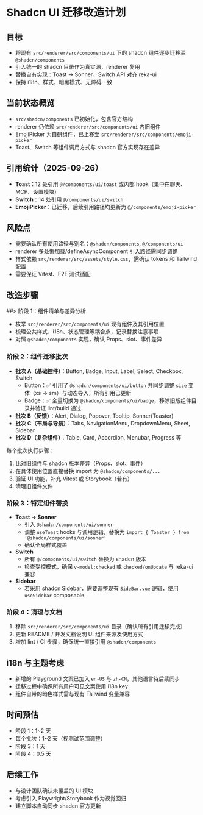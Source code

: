 # Shadcn UI 迁移改造计划

## 目标
- 将现有 `src/renderer/src/components/ui` 下的 shadcn 组件逐步迁移至 `@shadcn/components`
- 引入统一的 shadcn 目录作为真实源，renderer 复用
- 替换自有实现：Toast -> Sonner，Switch API 对齐 reka-ui
- 保持 i18n、样式、暗黑模式、无障碍一致

## 当前状态概览
- `src/shadcn/components` 已初始化，包含官方结构
- renderer 仍依赖 `src/renderer/src/components/ui` 内旧组件
- EmojiPicker 为自研组件，已上移至 `src/renderer/src/components/emoji-picker`
- Toast、Switch 等组件调用方式与 shadcn 官方实现存在差异

## 引用统计（2025-09-26）
- **Toast**：12 处引用 `@/components/ui/toast` 或内部 hook（集中在聊天、MCP、设置模块）
- **Switch**：14 处引用 `@/components/ui/switch`
- **EmojiPicker**：已迁移，后续引用路径均更新为 `@/components/emoji-picker`

## 风险点
- 需要确认所有使用路径与别名：`@shadcn/components`, `@/components/ui`
- renderer 多处懒加载/defineAsyncComponent 引入路径需同步调整
- 样式依赖 `src/renderer/src/assets/style.css`，需确认 tokens 和 Tailwind 配置
- 需要保证 Vitest、E2E 测试适配

## 改造步骤

##> 阶段 1：组件清单与差异分析
- 枚举 `src/renderer/src/components/ui` 现有组件及其引用位置
- 梳理公共样式、i18n、状态管理等耦合点，记录替换注意事项
- 对照 `@shadcn/components` 实现，确认 Props、slot、事件差异

### 阶段 2：组件迁移批次
- **批次 A（基础控件）**：Button, Badge, Input, Label, Select, Checkbox, Switch
  - Button：✅ 引用了 `@shadcn/components/ui/button` 并同步调整 `size` 变体（xs -> sm）与动态导入，所有引用已更新
  - Badge：✅ 全量切换为 `@shadcn/components/ui/badge`，移除旧版组件目录并验证 lint/build 通过
- **批次 B（反馈）**：Alert, Dialog, Popover, Tooltip, Sonner(Toaster)
- **批次 C（布局与导航）**：Tabs, NavigationMenu, DropdownMenu, Sheet, Sidebar
- **批次 D（复杂组件）**：Table, Card, Accordion, Menubar, Progress 等

每个批次执行步骤：
1. 比对旧组件与 shadcn 版本差异（Props、slot、事件）
2. 在具体使用位置直接替换 import 为 `@shadcn/components/...`
3. 验证 UI 功能，补充 Vitest 或 Storybook（若有）
4. 清理旧组件文件

### 阶段 3：特定组件替换
- **Toast -> Sonner**
  - 引入 `@shadcn/components/ui/sonner`
  - 调整 `useToast` hooks 与调用逻辑，替换为 `import { Toaster } from '@shadcn/components/ui/sonner'`
  - 确认全局样式覆盖
- **Switch**
  - 所有 `@/components/ui/switch` 替换为 shadcn 版本
  - 检查受控模式，确保 `v-model:checked` 或 `checked/onUpdate` 与 reka-ui 兼容
- **Sidebar**
  - 若采用 shadcn Sidebar，需要调整现有 `SideBar.vue` 逻辑，使用 `useSidebar` composable

### 阶段 4：清理与文档
1. 移除 `src/renderer/src/components/ui` 目录（确认所有引用迁移完成）
2. 更新 README / 开发文档说明 UI 组件来源及使用方式
3. 增加 lint / CI 步骤，确保统一直接引用 `@shadcn/components`

## i18n 与主题考虑
- 新增的 Playground 文案已加入 `en-US` 与 `zh-CN`，其他语言待后续同步
- 迁移过程中确保所有用户可见文案使用 i18n key
- 组件自带的暗色样式需与现有 Tailwind 变量兼容

## 时间预估
- 阶段 1：1~2 天
- 每个批次：1~2 天（视测试范围调整）
- 阶段 3：1 天
- 阶段 4：0.5 天

## 后续工作
- 与设计团队确认未覆盖的 UI 模块
- 考虑引入 Playwright/Storybook 作为视觉回归
- 建立脚本自动同步 shadcn 官方更新

